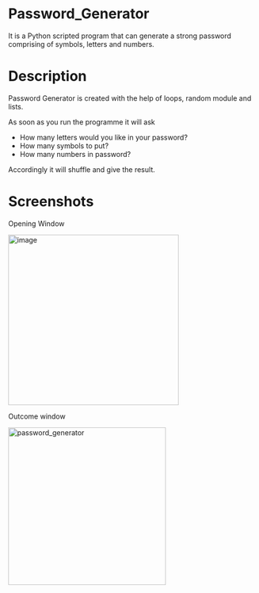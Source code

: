 # Password_Generator
It is a Python scripted program that can generate a strong password comprising of symbols, letters and numbers.

# Description
Password Generator is created with the help of loops, random module and lists.

As soon as you run the programme it will ask   
* How many letters would you like in your password? 
* How many symbols to put?
* How many numbers in password?


Accordingly it will shuffle and give the result.

# Screenshots

Opening Window

<img width="344" alt="image" src="https://user-images.githubusercontent.com/103064401/185302112-9142fa78-f6fe-4bbc-b07b-309f96a965fe.png">

Outcome window

<img width="318" alt="password_generator" src="https://user-images.githubusercontent.com/103064401/185301519-5ab696e1-929d-42ef-b323-47d269b1842e.png">



